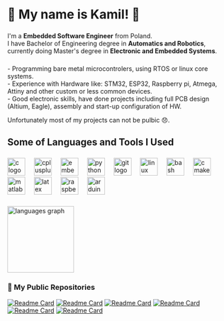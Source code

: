 <h1 align="left">👋 My name is Kamil! 👋</h1>

###

<p align="left">I'm a <strong>Embedded Software Engineer</strong> from Poland. <br>I have Bachelor of Engineering degree in <strong>Automatics and Robotics</strong>, currently doing Master's degree in <strong>Electronic and Embedded Systems</strong>.</p>

###

<p align="left">
- Programming bare metal microcontrolers, using RTOS or linux core systems. <br>
- Experience with Hardware like: STM32, ESP32, Raspberry pi, Atmega, Attiny and other custom or less common devices. <br>
- Good electronic skills, have done projects including full PCB design (Altium, Eagle), assembly and start-up configuration of HW.</p>

<p align="left">Unfortunately most of my projects can not be pulbic 😞.</p>

###

<h2 align="left">Some of Languages and Tools I Used</h2>

###

<div align="left">
  <img src="https://cdn.jsdelivr.net/gh/devicons/devicon/icons/c/c-original.svg" height="40" alt="c logo"  />
  <img width="12" />
  <img src="https://cdn.jsdelivr.net/gh/devicons/devicon/icons/cplusplus/cplusplus-original.svg" height="40" alt="cplusplus logo"  />
  <img width="12" />
  <img src="https://cdn.jsdelivr.net/gh/devicons/devicon/icons/embeddedc/embeddedc-original.svg" height="40" alt="embeddedc logo"  />
  <img width="12" />
  <img src="https://cdn.jsdelivr.net/gh/devicons/devicon/icons/python/python-original.svg" height="40" alt="python logo"  />
  <img width="12" />
  <img src="https://cdn.jsdelivr.net/gh/devicons/devicon/icons/git/git-original.svg" height="40" alt="git logo"  />
  <img width="12" />
  <img src="https://cdn.jsdelivr.net/gh/devicons/devicon/icons/linux/linux-original.svg" height="40" alt="linux logo"  />
  <img width="12" />
  <img src="https://cdn.jsdelivr.net/gh/devicons/devicon/icons/bash/bash-original.svg" height="40" alt="bash logo"  />
  <img width="12" />
  <img src="https://cdn.jsdelivr.net/gh/devicons/devicon/icons/cmake/cmake-original.svg" height="40" alt="cmake logo"  />
  <img width="12" />
  <img src="https://cdn.jsdelivr.net/gh/devicons/devicon/icons/matlab/matlab-original.svg" height="40" alt="matlab logo"  />
  <img width="12" />
  <img src="https://cdn.jsdelivr.net/gh/devicons/devicon/icons/latex/latex-original.svg" height="40" alt="latex logo"  />
  <img width="12" />
  <img src="https://cdn.jsdelivr.net/gh/devicons/devicon/icons/raspberrypi/raspberrypi-original.svg" height="40" alt="raspberrypi logo"  />
  <img width="12" />
  <img src="https://cdn.jsdelivr.net/gh/devicons/devicon/icons/arduino/arduino-original.svg" height="40" alt="arduino logo"  />
</div>

###


<div align="left">
  <img src="https://github-readme-stats.vercel.app/api/top-langs?username=FRSH-0109&locale=en&hide_title=false&layout=compact&card_width=320&langs_count=5&theme=dark&hide_border=false&order=2" height="150" alt="languages graph"  />
</div>

### 📂 My Public Repositories
[![Readme Card](https://github-readme-stats.vercel.app/api/pin/?username=FRSH-0109&repo=Monopoly-vs-AI-Game&theme=dark)](https://github.com/FRSH-0109/Monopoly-vs-AI-Game)
[![Readme Card](https://github-readme-stats.vercel.app/api/pin/?username=FRSH-0109&repo=FroggerGame&theme=dark)](https://github.com/FRSH-0109/FroggerGame)
[![Readme Card](https://github-readme-stats.vercel.app/api/pin/?username=FRSH-0109&repo=Radar_Project_PMIK_2023Z&theme=dark)](https://github.com/FRSH-0109/Radar_Project_PMIK_2023Z)
[![Readme Card](https://github-readme-stats.vercel.app/api/pin/?username=FRSH-0109&repo=WS2812B_LED_Strip_Driver&theme=dark&query=a)](https://github.com/FRSH-0109/WS2812B_LED_Strip_Driver)
[![Readme Card](https://github-readme-stats.vercel.app/api/pin/?username=FRSH-0109&repo=STM32_WS2812B_Example&theme=dark&query=a)](https://github.com/FRSH-0109/STM32_WS2812B_Example)
[![Readme Card](https://github-readme-stats.vercel.app/api/pin/?username=FRSH-0109&repo=ML-DT-DNA&theme=dark)](https://github.com/FRSH-0109/ML-DT-DNA)



###
